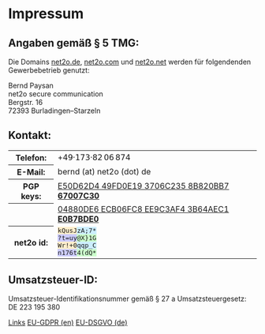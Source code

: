 Impressum
=========

Angaben gemäß § 5 TMG:
----------------------

Die Domains [net2o.de](https://net2o.de), [net2o.com](https://net2o.com) und
[net2o.net](https://net2o.net) werden für folgendenden Gewerbebetrieb genutzt:

Bernd Paysan<br/>
net2o secure communication<br/>
Bergstr. 16<br/>
72393 Burladingen–Starzeln

Kontakt:
--------

<table><tr>
<th>Telefon:</th>
<td>+𝟦𝟫‧𝟣𝟩𝟥‧𝟪𝟤 𝟢𝟨 𝟪𝟩𝟦</td></tr>
<tr><th>E-Mail:</th>
<td>bernd (at) net2o (dot) de</td>
<tr><th>PGP keys:</th>
<td><a href="https://net2o.de/bernd@net2o.de.gpg.asc">E50D62D4 49FD0E19 3706C235 8B820BB7 <b>67007C30</b></a></td</tr>
<tr><th></th>
<td><a href="https://net2o.de/bernd@net2o.de.asc">04880DE6 ECB06FC8 EE9C3AF4 3B64AEC1 <b>E0B7BDE0</b></a></td</tr>
<tr><th>net2o id:</th>
<td><tt><div><span style="background-color: #fec">kQusJ</span><span style="background-color: #cef">zA;7*</span></div><div><span style="background-color: #ccf">?t=uy</span><span style="background-color: #cfc">@X}1G</span></div><div><span style="background-color: #fec">Wr!+0</span><span style="background-color: #cef">qqp_C</span></div><div><span style="background-color: #ccf">n176t</span><span style="background-color: #cfc">4(dQ*</span></div></tt></td>
</tr></table>

Umsatzsteuer-ID:
----------------

Umsatzsteuer-Identifikationsnummer gemäß § 27 a Umsatzsteuergesetz:<br/>
DE 223 195 380

[Links](links-statement.md) [EU-GDPR (en)](eu-gdpr.md) [EU-DSGVO
(de)](eu-dsgvo.md)
